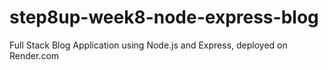 # step8up-week8-node-express-blog
Full Stack Blog Application using Node.js and Express, deployed on Render.com
